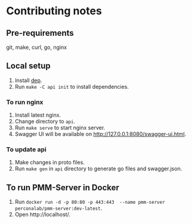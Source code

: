 # Contributing notes

## Pre-requirements

git, make, curl, go, nginx

## Local setup

1. Install [dep](https://github.com/golang/dep).
2. Run `make -C api init` to install dependencies.

### To run nginx

1. Install latest nginx.
2. Change directory to `api`.
3. Run `make serve` to start nginx server.
4. Swagger UI will be available on http://127.0.0.1:8080/swagger-ui.html.

### To update api

1. Make changes in proto files.
2. Run `make gen` in `api` directory to generate go files and swagger.json.


## To run PMM-Server in Docker

1. Run `docker run -d -p 80:80 -p 443:443  --name pmm-server perconalab/pmm-server:dev-latest`.
2. Open http://localhost/.
